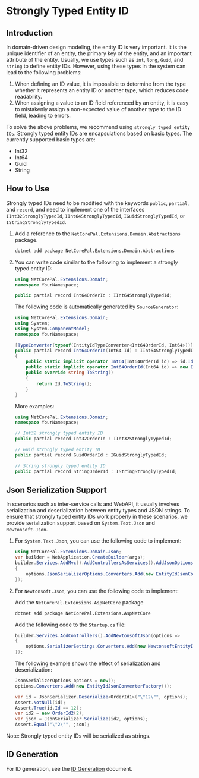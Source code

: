 # Strongly Typed Entity ID

## Introduction

In domain-driven design modeling, the entity ID is very important. It is the unique identifier of an entity, the primary key of the entity, and an important attribute of the entity. Usually, we use types such as `int`, `long`, `Guid`, and `string` to define entity IDs. However, using these types in the system can lead to the following problems:

1. When defining an ID value, it is impossible to determine from the type whether it represents an entity ID or another type, which reduces code readability.
2. When assigning a value to an ID field referenced by an entity, it is easy to mistakenly assign a non-expected value of another type to the ID field, leading to errors.

To solve the above problems, we recommend using `strongly typed entity IDs`. Strongly typed entity IDs are encapsulations based on basic types. The currently supported basic types are:

- Int32
- Int64
- Guid
- String

## How to Use

Strongly typed IDs need to be modified with the keywords `public`, `partial`, and `record`, and need to implement one of the interfaces `IInt32StronglyTypedId`, `IInt64StronglyTypedId`, `IGuidStronglyTypedId`, or `IStringStronglyTypedId`.

1. Add a reference to the `NetCorePal.Extensions.Domain.Abstractions` package.

    ```bash
    dotnet add package NetCorePal.Extensions.Domain.Abstractions
    ```

2. You can write code similar to the following to implement a strongly typed entity ID:

    ```csharp
    using NetCorePal.Extensions.Domain;
    namespace YourNamespace;

    public partial record Int64OrderId : IInt64StronglyTypedId;
    ```

    The following code is automatically generated by `SourceGenerator`:

    ```csharp
    using NetCorePal.Extensions.Domain;
    using System;
    using System.ComponentModel;
    namespace YourNamespace;

    [TypeConverter(typeof(EntityIdTypeConverter<Int64OrderId, Int64>))]
    public partial record Int64OrderId(Int64 Id) : IInt64StronglyTypedId
    {
        public static implicit operator Int64(Int64OrderId id) => id.Id;
        public static implicit operator Int64OrderId(Int64 id) => new Int64OrderId(id);
        public override string ToString()
        {
            return Id.ToString();
        }
    }
    ```

    More examples:

    ```csharp
    using NetCorePal.Extensions.Domain;
    namespace YourNamespace;

    // Int32 strongly typed entity ID
    public partial record Int32OrderId : IInt32StronglyTypedId;

    // Guid strongly typed entity ID
    public partial record GuidOrderId : IGuidStronglyTypedId;

    // String strongly typed entity ID
    public partial record StringOrderId : IStringStronglyTypedId;
    ```

## Json Serialization Support

In scenarios such as inter-service calls and WebAPI, it usually involves serialization and deserialization between entity types and JSON strings. To ensure that strongly typed entity IDs work properly in these scenarios, we provide serialization support based on `System.Text.Json` and `Newtonsoft.Json`.

1. For `System.Text.Json`, you can use the following code to implement:

    ```csharp
    using NetCorePal.Extensions.Domain.Json;
    var builder = WebApplication.CreateBuilder(args);
    builder.Services.AddMvc().AddControllersAsServices().AddJsonOptions(options =>
    {
        options.JsonSerializerOptions.Converters.Add(new EntityIdJsonConverterFactory());
    });
    ```

2. For `Newtonsoft.Json`, you can use the following code to implement:

    Add the `NetCorePal.Extensions.AspNetCore` package

    ```bash
    dotnet add package NetCorePal.Extensions.AspNetCore
    ```

    Add the following code to the `Startup.cs` file:

    ```csharp
    builder.Services.AddControllers().AddNewtonsoftJson(options =>
    {
        options.SerializerSettings.Converters.Add(new NewtonsoftEntityIdJsonConverter());
    });
    ```

    The following example shows the effect of serialization and deserialization:

    ```csharp
    JsonSerializerOptions options = new();
    options.Converters.Add(new EntityIdJsonConverterFactory());

    var id = JsonSerializer.Deserialize<OrderId1>("\"12\"", options);
    Assert.NotNull(id);
    Assert.True(id.Id == 12);
    var id2 = new OrderId2(2);
    var json = JsonSerializer.Serialize(id2, options);
    Assert.Equal("\"2\"", json);
    ```

Note: Strongly typed entity IDs will be serialized as strings.

## ID Generation

For ID generation, see the [ID Generation](../data/id-generator.md) document.
